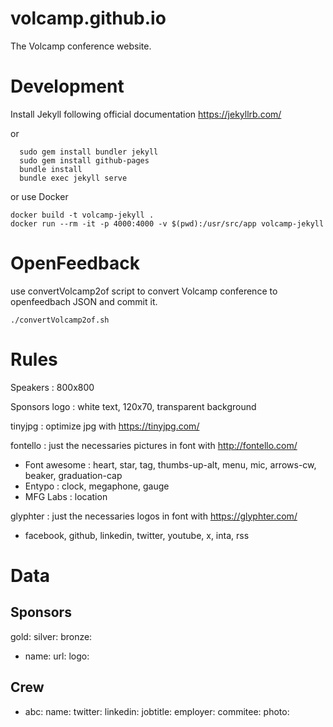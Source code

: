 # volcamp.github.io

The Volcamp conference website.

# Development

Install Jekyll following official documentation https://jekyllrb.com/

or 

```quick start
  sudo gem install bundler jekyll
  sudo gem install github-pages
  bundle install
  bundle exec jekyll serve
```

or use Docker

```
docker build -t volcamp-jekyll .
docker run --rm -it -p 4000:4000 -v $(pwd):/usr/src/app volcamp-jekyll
```

# OpenFeedback

use convertVolcamp2of script to convert Volcamp conference to openfeedbach JSON and commit it.

```
./convertVolcamp2of.sh
```

# Rules

Speakers : 800x800

Sponsors logo : white text, 120x70, transparent background

tinyjpg : optimize jpg with https://tinyjpg.com/

fontello : just the necessaries pictures in font with http://fontello.com/
- Font awesome : heart, star, tag, thumbs-up-alt, menu, mic, arrows-cw, beaker, graduation-cap
- Entypo : clock, megaphone, gauge
- MFG Labs : location

glyphter : just the necessaries logos in font with https://glyphter.com/
- facebook, github, linkedin, twitter, youtube, x, inta, rss

# Data

## Sponsors 
gold:
silver:
bronze:
  - name: 
    url: 
    logo: 

## Crew
- abc:
  name: 
  twitter: 
  linkedin: 
  jobtitle:
  employer: 
  commitee: 
  photo: 

